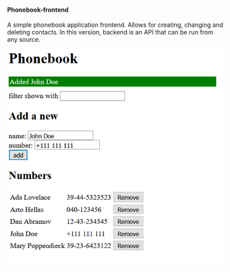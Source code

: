 #### Phonebook-frontend

A simple phonebook application frontend. Allows for creating, changing and deleting contacts. In this version, backend is an API that can be run from any source.

![](phonebook.png)